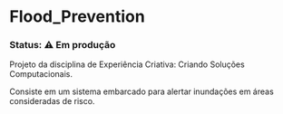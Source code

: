 # Flood_Prevention
### Status: ⚠️ Em produção

Projeto da disciplina de Experiência Criativa: Criando Soluções Computacionais.

Consiste em um sistema embarcado para alertar inundações em áreas consideradas de risco.
